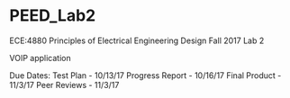 # PEED_Lab2
ECE:4880 Principles of Electrical Engineering Design Fall 2017 Lab 2

VOIP application

Due Dates:
  Test Plan - 10/13/17
  Progress Report - 10/16/17
  Final Product - 11/3/17
  Peer Reviews - 11/3/17
